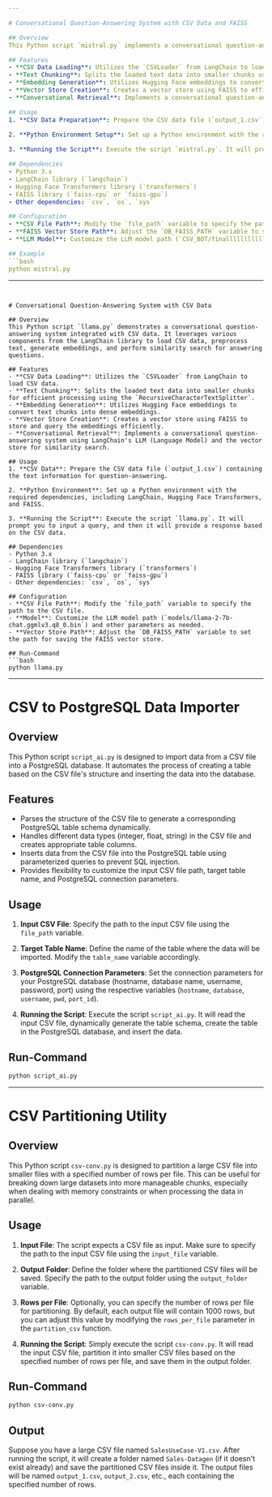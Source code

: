 ```yaml
---

# Conversational Question-Answering System with CSV Data and FAISS

## Overview
This Python script `mistral.py` implements a conversational question-answering system using LangChain library components such as CSV data loader, text splitter, Hugging Face embeddings, and FAISS vector store. The system allows users to input queries and receive responses based on the CSV data provided.

## Features
- **CSV Data Loading**: Utilizes the `CSVLoader` from LangChain to load CSV data.
- **Text Chunking**: Splits the loaded text data into smaller chunks using the `RecursiveCharacterTextSplitter`.
- **Embedding Generation**: Utilizes Hugging Face embeddings to convert text chunks into dense embeddings.
- **Vector Store Creation**: Creates a vector store using FAISS to efficiently store and query the embeddings.
- **Conversational Retrieval**: Implements a conversational question-answering system using LangChain's CTransformers LLMS (Language Model) and the FAISS vector store for similarity search.

## Usage
1. **CSV Data Preparation**: Prepare the CSV data file (`output_1.csv`) containing the text information for question-answering.
   
2. **Python Environment Setup**: Set up a Python environment with the required dependencies, including LangChain, Hugging Face Transformers, and FAISS.

3. **Running the Script**: Execute the script `mistral.py`. It will prompt you to input a query, and then it will provide a response based on the CSV data and FAISS vector store.

## Dependencies
- Python 3.x
- LangChain library (`langchain`)
- Hugging Face Transformers library (`transformers`)
- FAISS library (`faiss-cpu` or `faiss-gpu`)
- Other dependencies: `csv`, `os`, `sys`

## Configuration
- **CSV File Path**: Modify the `file_path` variable to specify the path to the CSV file.
- **FAISS Vector Store Path**: Adjust the `DB_FAISS_PATH` variable to set the path for saving the FAISS vector store.
- **LLM Model**: Customize the LLM model path (`CSV_BOT/finallllllllllll/models/mistral-7b-instruct-v0.2.Q6_K.gguf`) and other parameters as needed.

## Example
```bash
python mistral.py
```
---
```


# Conversational Question-Answering System with CSV Data

## Overview
This Python script `llama.py` demonstrates a conversational question-answering system integrated with CSV data. It leverages various components from the LangChain library to load CSV data, preprocess text, generate embeddings, and perform similarity search for answering questions.

## Features
- **CSV Data Loading**: Utilizes the `CSVLoader` from LangChain to load CSV data.
- **Text Chunking**: Splits the loaded text data into smaller chunks for efficient processing using the `RecursiveCharacterTextSplitter`.
- **Embedding Generation**: Utilizes Hugging Face embeddings to convert text chunks into dense embeddings.
- **Vector Store Creation**: Creates a vector store using FAISS to store and query the embeddings efficiently.
- **Conversational Retrieval**: Implements a conversational question-answering system using LangChain's LLM (Language Model) and the vector store for similarity search.

## Usage
1. **CSV Data**: Prepare the CSV data file (`output_1.csv`) containing the text information for question-answering.
   
2. **Python Environment**: Set up a Python environment with the required dependencies, including LangChain, Hugging Face Transformers, and FAISS.

3. **Running the Script**: Execute the script `llama.py`. It will prompt you to input a query, and then it will provide a response based on the CSV data.

## Dependencies
- Python 3.x
- LangChain library (`langchain`)
- Hugging Face Transformers library (`transformers`)
- FAISS library (`faiss-cpu` or `faiss-gpu`)
- Other dependencies: `csv`, `os`, `sys`

## Configuration
- **CSV File Path**: Modify the `file_path` variable to specify the path to the CSV file.
- **Model**: Customize the LLM model path (`models/llama-2-7b-chat.ggmlv3.q8_0.bin`) and other parameters as needed.
- **Vector Store Path**: Adjust the `DB_FAISS_PATH` variable to set the path for saving the FAISS vector store.

## Run-Command
```bash
python llama.py
```
---

# CSV to PostgreSQL Data Importer

## Overview
This Python script `script_ai.py` is designed to import data from a CSV file into a PostgreSQL database. It automates the process of creating a table based on the CSV file's structure and inserting the data into the database.

## Features
- Parses the structure of the CSV file to generate a corresponding PostgreSQL table schema dynamically.
- Handles different data types (integer, float, string) in the CSV file and creates appropriate table columns.
- Inserts data from the CSV file into the PostgreSQL table using parameterized queries to prevent SQL injection.
- Provides flexibility to customize the input CSV file path, target table name, and PostgreSQL connection parameters.

## Usage
1. **Input CSV File**: Specify the path to the input CSV file using the `file_path` variable.
   
2. **Target Table Name**: Define the name of the table where the data will be imported. Modify the `table_name` variable accordingly.

3. **PostgreSQL Connection Parameters**: Set the connection parameters for your PostgreSQL database (hostname, database name, username, password, port) using the respective variables (`hostname`, `database`, `username`, `pwd`, `port_id`).

4. **Running the Script**: Execute the script `script_ai.py`. It will read the input CSV file, dynamically generate the table schema, create the table in the PostgreSQL database, and insert the data.

## Run-Command
```bash
python script_ai.py
```

---

# CSV Partitioning Utility

## Overview
This Python script `csv-conv.py` is designed to partition a large CSV file into smaller files with a specified number of rows per file. This can be useful for breaking down large datasets into more manageable chunks, especially when dealing with memory constraints or when processing the data in parallel.

## Usage
1. **Input File**: The script expects a CSV file as input. Make sure to specify the path to the input CSV file using the `input_file` variable.
   
2. **Output Folder**: Define the folder where the partitioned CSV files will be saved. Specify the path to the output folder using the `output_folder` variable.

3. **Rows per File**: Optionally, you can specify the number of rows per file for partitioning. By default, each output file will contain 1000 rows, but you can adjust this value by modifying the `rows_per_file` parameter in the `partition_csv` function.

4. **Running the Script**: Simply execute the script `csv-conv.py`. It will read the input CSV file, partition it into smaller CSV files based on the specified number of rows per file, and save them in the output folder.

## Run-Command
```bash
python csv-conv.py
```

## Output
Suppose you have a large CSV file named `SalesUseCase-V1.csv`. After running the script, it will create a folder named `Sales-Datagen` (if it doesn't exist already) and save the partitioned CSV files inside it. The output files will be named `output_1.csv`, `output_2.csv`, etc., each containing the specified number of rows.

